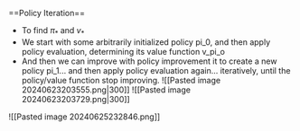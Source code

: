 
==Policy Iteration==
- To find $\pi_*$ and $v_*$
- We start with some arbitrarily initialized policy pi_0, and then apply policy evaluation, determining its value function v_pi_o
- And then we can improve with policy improvement it to create a new policy pi_1... and then apply policy evaluation again... iteratively, until the policy/value function stop improving.
![[Pasted image 20240623203555.png|300]]
![[Pasted image 20240623203729.png|300]]


![[Pasted image 20240625232846.png]]